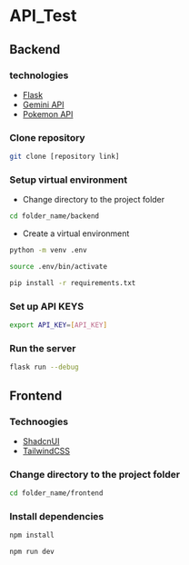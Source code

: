 # API_Test

## Backend

### technologies

-   [Flask](https://flask.palletsprojects.com/en/stable/quickstart/)
-   [Gemini API](https://ai.google.dev/gemini-api/docs/quickstart?lang=python)
-   [Pokemon API](https://pokeapi.co/)

### Clone repository

```bash
git clone [repository link]
```

### Setup virtual environment

-   Change directory to the project folder

```bash
cd folder_name/backend
```

-   Create a virtual environment

```bash
python -m venv .env

source .env/bin/activate

pip install -r requirements.txt
```

### Set up API KEYS

```bash
export API_KEY=[API_KEY]
```

### Run the server

```bash
flask run --debug
```

## Frontend

### Technoogies

-   [ShadcnUI](https://ui.shadcn.com/docs/components/button)
-   [TailwindCSS](https://tailwindcss.com/docs/flex)

### Change directory to the project folder

```bash
cd folder_name/frontend
```

### Install dependencies

```bash
npm install

npm run dev
```
